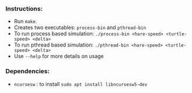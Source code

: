 ### Instructions:

- Run  ```make```.
- Creates two executables: ```process-bin``` and ```pthread-bin```
- To run process based simulation: ```./process-bin <hare-speed> <turtle-speed> <delta>```
- To run pthread based simulation: ```./pthread-bin <hare-speed> <turtle-speed> <delta>```
- Use ```--help``` for more details on usage

### Dependencies:
- ```ncursesw``` : to install ``` sudo apt install libncursesw5-dev ```
